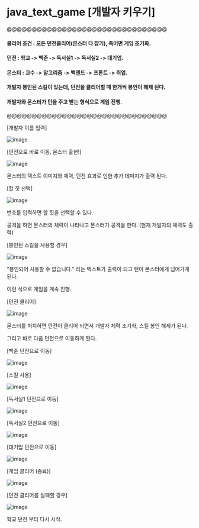 # java_text_game  [개발자 키우기]


@@@@@@@@@@@@@@@@@@@@@@@@@@@@@@@@

#### 클리어 조건 : 모든 던전클리어(몬스터 다 잡기), 죽어면 게임 초기화.

#### 던전 : 학교 -> 백준 -> 독서실1 -> 독서실2 -> 대기업.

#### 몬스터 : 교수 -> 알고리즘 -> 백엔드 -> 프론트 -> 취업.

#### 개발자 봉인된 스킬이 있는데, 던전을 클리어할 때 한개씩 봉인이 해제 된다.

#### 개발자와 몬스터가 턴을 주고 받는 형식으로 게임 진행.

@@@@@@@@@@@@@@@@@@@@@@@@@@@@@@@@

[개발자 이름 입력]

![image](https://github.com/hsmygit/java_text_game/assets/132031871/fb748fe7-6e01-4cbf-848c-db2ebe7475ec)

[던전으로 바로 이동, 몬스터 출현!]

![image](https://github.com/hsmygit/java_text_game/assets/132031871/8d4c3b15-811a-4292-8b46-1c2e36c8537f)

몬스터의 텍스트 이미지와 체력, 던전 효과로 인한 추가 데미지가 출력 된다.

[할 짓 선택]

![image](https://github.com/hsmygit/java_text_game/assets/132031871/4496eb56-2697-454b-b08c-cfe05623ac05)

번호를 입력하면 할 짓을 선택할 수 있다.

공격을 하면 몬스터의 체력이 나타나고 몬스터가 공격을 한다. (현재 개발자의 체력도 출력)

[봉인된 스킬을 사용할 경우]   

![image](https://github.com/hsmygit/java_text_game/assets/132031871/41dd8ae5-d3af-4ef3-bf30-02daa325cac2)

"봉인되어 사용할 수 없습니다." 라는 텍스트가 출력이 되고 턴이 몬스터에게 넘어가게 된다.

이런 식으로 게임을 계속 진행.

[던전 클리어]

![image](https://github.com/hsmygit/java_text_game/assets/132031871/5561366c-aad8-45ff-b0d2-b9fd5bee3c2d)

몬스터를 처치하면 던전이 클리어 되면서 개발자 체력 초기화, 스킬 봉인 해제가 된다.

그리고 바로 다음 던전으로 이동하게 된다.

[백준 던전으로 이동]

![image](https://github.com/hsmygit/java_text_game/assets/132031871/038cfe59-de67-4dbe-9a10-d3040b0669b8)

[스킬 사용]

![image](https://github.com/hsmygit/java_text_game/assets/132031871/3cf694d9-edbe-43e7-9858-ebd6cba5f460)


[독서실1 던전으로 이동]

![image](https://github.com/hsmygit/java_text_game/assets/132031871/2f460bd0-31b6-44cb-88e1-4d77c2136373)

[독서실2 던전으로 이동]

![image](https://github.com/hsmygit/java_text_game/assets/132031871/2df9bdeb-b840-465f-a847-5fbd2d3a8c54)

[대기업 던전으로 이동]

![image](https://github.com/hsmygit/java_text_game/assets/132031871/fdaecc20-c5a1-4e09-9415-11595dd8e33c)

[게임 클리어 (종료)]

![image](https://github.com/hsmygit/java_text_game/assets/132031871/9493e801-0794-4c7d-b3c4-40486c9e4a9a)

[던전 클리어를 실패할 경우]

![image](https://github.com/hsmygit/java_text_game/assets/132031871/4b839c71-73c9-456a-b88f-b9f9c1c7db4d)

학교 던전 부터 다시 시작.





